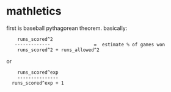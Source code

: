 # mathletics


first is baseball pythagorean theorem. 
basically:

        runs_scored^2
       -------------                =  estimate % of games won
        runs_scored^2 + runs_allowed^2

or

        runs_scored^exp
        ---------------
      runs_scored^exp + 1
